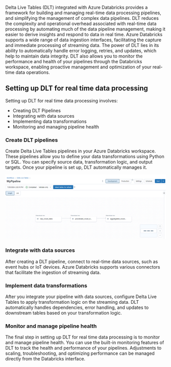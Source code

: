 Delta Live Tables (DLT) integrated with Azure Databricks provides a framework for building and managing real-time data processing pipelines, and simplifying the management of complex data pipelines. DLT reduces the complexity and operational overhead associated with real-time data processing by automating much of the data pipeline management, making it easier to derive insights and respond to data in real time. Azure Databricks supports a wide range of data ingestion interfaces, facilitating the capture and immediate processing of streaming data. The power of DLT lies in its ability to automatically handle error logging, retries, and updates, which help to maintain data integrity. DLT also allows you to monitor the performance and health of your pipelines through the Databricks workspace, enabling proactive management and optimization of your real-time data operations.

## Setting up DLT for real time data processing
Setting up DLT for real time data processing involves:

- Creating DLT Pipelines
- Integrating with data sources
- Implementing data transformations
- Monitoring and managing pipeline health

### Create DLT pipelines
Create Delta Live Tables pipelines in your Azure Databricks workspace. These pipelines allow you to define your data transformations using Python or SQL. You can specify source data, transformation logic, and output targets. Once your pipeline is set up, DLT automatically manages it.

![Screenshot of a Delta Live Tables pipeline in Azure Databricks.](../media/data-pipeline.png)

### Integrate with data sources
After creating a DLT pipeline, connect to real-time data sources, such as event hubs or IoT devices. Azure Databricks supports various connectors that facilitate the ingestion of streaming data.

### Implement data transformations
After you integrate your pipeline with data sources, configure Delta Live Tables to apply transformation logic on the streaming data. DLT automatically handles dependencies, error handling, and updates to downstream tables based on your transformation logic.

### Monitor and manage pipeline health

The final step in setting up DLT for real time data processing is to monitor and manage pipeline health. You can use the built-in monitoring features of DLT to track the health and performance of your pipelines. Adjustments to scaling, troubleshooting, and optimizing performance can be managed directly from the Databricks interface.
